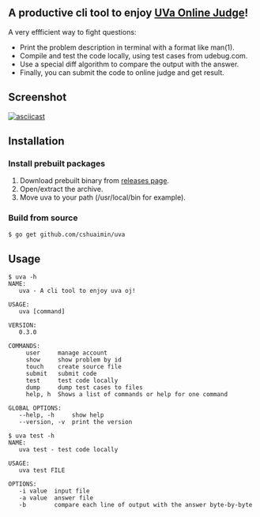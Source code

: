 ## A productive cli tool to enjoy [UVa Online Judge](https://uva.onlinejudge.org)!

A very effficient way to fight questions:
- Print the problem description in terminal with a format like man(1).
- Compile and test the code locally, using test cases from udebug.com.
- Use a special diff algorithm to compare the output with the answer.
- Finally, you can submit the code to online judge and get result.

## Screenshot

[![asciicast](https://asciinema.org/a/hM9Qn8iS0ugrHCXrP3JkSIVSz.svg)](https://asciinema.org/a/hM9Qn8iS0ugrHCXrP3JkSIVSz)

## Installation

### Install prebuilt packages

1. Download prebuilt binary from [releases page](https://github.com/cshuaimin/uva/releases).
2. Open/extract the archive.
3. Move uva to your path (/usr/local/bin for example).

### Build from source

```sh
$ go get github.com/cshuaimin/uva
```

## Usage
```console
$ uva -h
NAME:
   uva - A cli tool to enjoy uva oj!

USAGE:                                                                                                                                 
   uva [command]

VERSION:
   0.3.0

COMMANDS:
     user     manage account
     show     show problem by id
     touch    create source file
     submit   submit code
     test     test code locally
     dump     dump test cases to files
     help, h  Shows a list of commands or help for one command

GLOBAL OPTIONS:
   --help, -h     show help
   --version, -v  print the version
```

```console
$ uva test -h                      
NAME:
   uva test - test code locally

USAGE:
   uva test FILE

OPTIONS:
   -i value  input file
   -a value  answer file
   -b        compare each line of output with the answer byte-by-byte
```
